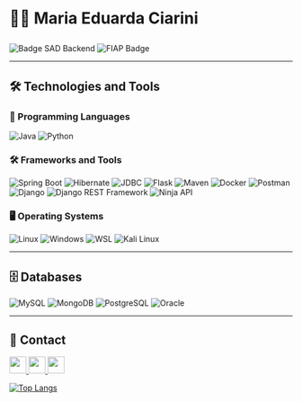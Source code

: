 # 👩‍💻 Maria Eduarda Ciarini <p align="left">
  <img src="https://img.shields.io/badge/Systems%20Analysis%20and%20Development-(Back--End)-8A2BE2?style=plastic&logo=code&logoColor=white" alt="Badge SAD Backend" />
<img src="https://img.shields.io/badge/Formada%20em%20Análise%20e%20Desenvolvimento%20de%20Sistemas-FIAP%202023–2025-%23DB7093?style=plastic&logo=graduation-cap&logoColor=white" alt="FIAP Badge" />

---

## 🛠️ Technologies and Tools

### 🚀 Programming Languages
![Java](https://img.shields.io/badge/-Java-ED8B00?style=flat&logo=openjdk&logoColor=white)
![Python](https://img.shields.io/badge/-Python-3776AB?style=flat&logo=python&logoColor=white)

### 🛠️ Frameworks and Tools
![Spring Boot](https://img.shields.io/badge/-Spring%20Boot-6DB33F?style=flat&logo=springboot&logoColor=white)
![Hibernate](https://img.shields.io/badge/-Hibernate-59666C?style=flat&logo=hibernate&logoColor=white)
![JDBC](https://img.shields.io/badge/-JDBC-0C85D0?style=flat&logo=java&logoColor=white)
![Flask](https://img.shields.io/badge/-Flask-000000?style=flat&logo=flask&logoColor=white)
![Maven](https://img.shields.io/badge/-Maven-C71A36?style=flat&logo=apachemaven&logoColor=white)
![Docker](https://img.shields.io/badge/-Docker-2496ED?style=flat&logo=docker&logoColor=white)
![Postman](https://img.shields.io/badge/-Postman-FF6C37?style=flat&logo=postman&logoColor=white)
![Django](https://img.shields.io/badge/-Django-092E20?style=flat&logo=django&logoColor=white)
![Django REST Framework](https://img.shields.io/badge/-Django%20REST%20Framework-FF1709?style=flat&logo=django&logoColor=white)
![Ninja API](https://img.shields.io/badge/-Ninja%20API-1B1F23?style=flat&logo=fastapi&logoColor=white)

### 🖥️ Operating Systems
![Linux](https://img.shields.io/badge/-Linux-FCC624?style=flat&logo=linux&logoColor=black)
![Windows](https://img.shields.io/badge/-Windows-0078D6?style=flat&logo=windows&logoColor=white)
![WSL](https://img.shields.io/badge/-WSL-4D4D4D?style=flat&logo=windows&logoColor=white)
![Kali Linux](https://img.shields.io/badge/-Kali%20Linux-557C94?style=flat&logo=kali-linux&logoColor=white)

---

## 🗄️ Databases
![MySQL](https://img.shields.io/badge/-MySQL-005C84?style=flat&logo=mysql&logoColor=white)
![MongoDB](https://img.shields.io/badge/-MongoDB-47A248?style=flat&logo=mongodb&logoColor=white)
![PostgreSQL](https://img.shields.io/badge/-PostgreSQL-336791?style=flat&logo=postgresql&logoColor=white)
![Oracle](https://img.shields.io/badge/-Oracle-F80000?style=flat&logo=oracle&logoColor=white)

---

## 📌 Contact

<p align="left">
  <a href="mailto:mariaeduardaciarini@gmail.com">
    <img src="https://img.shields.io/badge/-Gmail-D14836?logo=gmail&logoColor=white&style=flat" height="30px" />
  </a>
  <a href="https://www.linkedin.com/in/maria-eduarda-ciarini-b97ab6270/" target="_blank">
    <img src="https://img.shields.io/badge/-LinkedIn-0A66C2?logo=linkedin&logoColor=white&style=flat" height="30px" />
  </a>
  <a href="https://discord.com/channels/@Maria%20Eduarda%20Ciarini" target="_blank">
    <img src="https://img.shields.io/badge/Discord-%235865F2.svg?style=flat&logo=discord&logoColor=white" height="30px" />
  </a>
</p>

[![Top Langs](https://github-readme-stats.vercel.app/api/top-langs/?username=MariaEduardaCiarini&layout=compact&theme=github_dark_dimmed&text_bold=true)](https://github.com/MariaEduardaCiarini/github-readme-stats)

